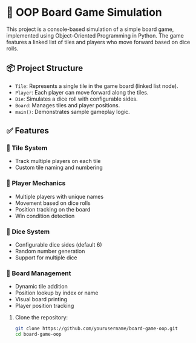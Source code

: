 # 🎲 OOP Board Game Simulation

This project is a console-based simulation of a simple board game, implemented using Object-Oriented Programming in Python. The game features a linked list of tiles and players who move forward based on dice rolls.

## 📦 Project Structure

- `Tile`: Represents a single tile in the game board (linked list node).
- `Player`: Each player can move forward along the tiles.
- `Die`: Simulates a dice roll with configurable sides.
- `Board`: Manages tiles and player positions.
- `main()`: Demonstrates sample gameplay logic.

## ✅ Features

### 🧩 Tile System

- Track multiple players on each tile
- Custom tile naming and numbering

### 👥 Player Mechanics
- Multiple players with unique names
- Movement based on dice rolls
- Position tracking on the board
- Win condition detection

### 🎲 Dice System
- Configurable dice sides (default 6)
- Random number generation
- Support for multiple dice

### 🏁 Board Management
- Dynamic tile addition
- Position lookup by index or name
- Visual board printing
- Player position tracking


1. Clone the repository:
   ```bash
   git clone https://github.com/yourusername/board-game-oop.git
   cd board-game-oop

